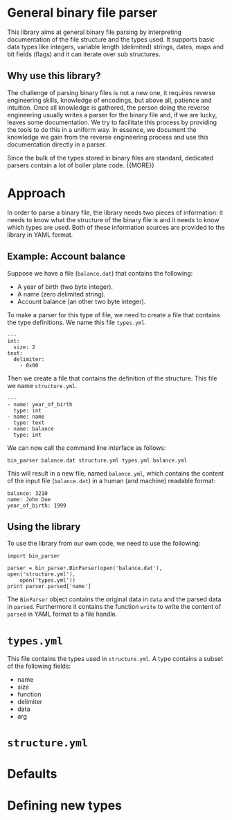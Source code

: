 # General binary file parser
This library aims at general binary file parsing by interpreting documentation
of the file structure and the types used. It supports basic data types like
integers, variable length (delimited) strings, dates, maps and bit fields
(flags) and it can iterate over sub structures.

## Why use this library?
The challenge of parsing binary files is not a new one, it requires reverse
engineering skills, knowledge of encodings, but above all, patience and
intuition. Once all knowledge is gathered, the person doing the reverse
engineering usually writes a parser for the binary file and, if we are lucky,
leaves some documentation. We try to facilitate this process by providing the
tools to do this in a uniform way. In essence, we document the knowledge we
gain from the reverse engineering process and use this documentation directly
in a parser.

Since the bulk of the types stored in binary files are standard, dedicated
parsers contain a lot of boiler plate code. {{MORE}}

# Approach
In order to parse a binary file, the library needs two pieces of information:
it needs to know what the structure of the binary file is and it needs to know
which types are used. Both of these information sources are provided to the
library in YAML format.

## Example: Account balance
Suppose we have a file (`balance.dat`) that contains the following:

- A year of birth (two byte integer).
- A name (zero delimited string).
- Account balance (an other two byte integer).

To make a parser for this type of file, we need to create a file that contains
the type definitions. We name this file `types.yml`.

    ---
    int:
      size: 2
    text:
      delimiter:
        - 0x00

Then we create a file that contains the definition of the structure. This file
we name `structure.yml`.

    ---
    - name: year_of_birth
      type: int
    - name: name
      type: text
    - name: balance
      type: int

We can now call the command line interface as follows:

    bin_parser balance.dat structure.yml types.yml balance.yml

This will result in a new file, named `balance.yml`, which contains the content
of the input file (`balance.dat`) in a human (and machine) readable format:

    balance: 3210
    name: John Doe
    year_of_birth: 1999

## Using the library
To use the library from our own code, we need to use the following:

    import bin_parser

    parser = bin_parser.BinParser(open('balance.dat'), open('structure.yml'),
        open('types.yml'))
    print parser.parsed['name']

The `BinParser` object contains the original data in `data` and the parsed data
in `parsed`. Furthermore it contains the function `write` to write the content
of `parsed` in YAML format to a file handle.

# `types.yml`
This file contains the types used in `structure.yml`. A type contains a subset
of the following fields:

- name
- size
- function
- delimiter
- data
- arg

# `structure.yml`

# Defaults

# Defining new types
